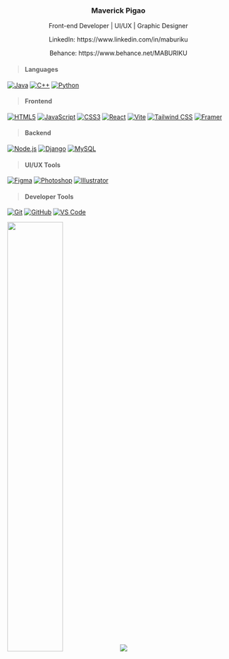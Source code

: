 <h3 align="center"> Maverick Pigao </h3> 
<p align="center"> Front-end Developer | UI/UX | Graphic Designer<p>
<p align="center">LinkedIn: https://www.linkedin.com/in/maburiku</p>
<p align="center">Behance: https://www.behance.net/MABURIKU</p>

>#### Languages
[![Java](https://img.shields.io/badge/Java-F89917?style=for-the-badge)]()
[![C++](https://img.shields.io/badge/C++-00599C?style=for-the-badge&logo=cplusplus&logoColor=white)]()
[![Python](https://img.shields.io/badge/python-3776AB?style=for-the-badge&logo=python&logoColor=white)]()

>#### Frontend
[![HTML5](https://img.shields.io/badge/HTML5-E34F26?style=for-the-badge&logo=html5&logoColor=white)]()
[![JavaScript](https://img.shields.io/badge/JavaScript-F7DF1E?style=for-the-badge&logo=javascript&logoColor=white)]()
[![CSS3](https://img.shields.io/badge/CSS3-1572B6?style=for-the-badge&logo=css3&logoColor=white)]()
[![React](https://img.shields.io/badge/React-61DAFB?style=for-the-badge&logo=react&logoColor=white)]()
[![Vite](https://img.shields.io/badge/Vite-646CFF?style=for-the-badge&logo=vite&logoColor=white)]()
[![Tailwind CSS](https://img.shields.io/badge/Tailwind_CSS-06B6D4?style=for-the-badge&logo=tailwindcss&logoColor=white)]()
[![Framer](https://img.shields.io/badge/Framer-0055FF?style=for-the-badge&logo=framer&logoColor=white)]()

>#### Backend
[![Node.js](https://img.shields.io/badge/Node.js-339933?style=for-the-badge&logo=nodedotjs&logoColor=white)]()
[![Django](https://img.shields.io/badge/Django-092E20?style=for-the-badge&logo=django&logoColor=white)]()
[![MySQL](https://img.shields.io/badge/mysql-4479A1?style=for-the-badge&logo=mysql&logoColor=white)]()

>#### UI/UX Tools
[![Figma](https://img.shields.io/badge/figma-5551FF?style=for-the-badge&logo=figma&logoColor=white)]()
[![Photoshop](https://img.shields.io/badge/photoshop-31A8FF?style=for-the-badge&logo=adobephotoshop&logoColor=white)]()
[![Illustrator](https://img.shields.io/badge/illustrator-FF9A00?style=for-the-badge&logo=adobeillustrator&logoColor=white)]()

>#### Developer Tools
[![Git](https://img.shields.io/badge/git-F05032?style=for-the-badge&logo=git&logoColor=white)]()
[![GitHub](https://img.shields.io/badge/github-181717?style=for-the-badge&logo=github&logoColor=white)]()
[![VS Code](https://img.shields.io/badge/vs_code-007ACC?style=for-the-badge&logo=visualstudiocode&logoColor=white)]()

<img width="50%" src="https://github-readme-stats.vercel.app/api?username=MABURIKU&show_icons=true&bg_color=75,252525,3F4E5A&title_color=00FF8A&icon_color=00FF8A&text_color=f5f5f5&hide_border=true&rank_icon=percentile"/>

<img src="https://streak-stats.demolab.com?user=MABURIKU&theme=transparent"/>
